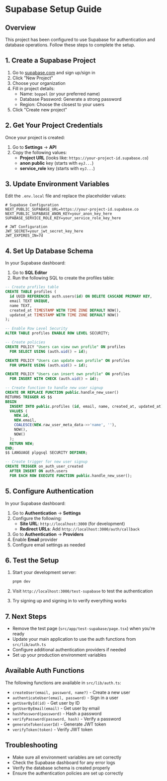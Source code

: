 # Supabase Setup Guide

## Overview
This project has been configured to use Supabase for authentication and database operations. Follow these steps to complete the setup.

## 1. Create a Supabase Project

1. Go to [supabase.com](https://supabase.com) and sign up/sign in
2. Click "New Project"
3. Choose your organization
4. Fill in project details:
   - Name: `boppel` (or your preferred name)
   - Database Password: Generate a strong password
   - Region: Choose the closest to your users
5. Click "Create new project"

## 2. Get Your Project Credentials

Once your project is created:

1. Go to **Settings** → **API**
2. Copy the following values:
   - **Project URL** (looks like: `https://your-project-id.supabase.co`)
   - **anon public** key (starts with `eyJ...`)
   - **service_role** key (starts with `eyJ...`)

## 3. Update Environment Variables

Edit the `.env.local` file and replace the placeholder values:

```env
# Supabase Configuration
NEXT_PUBLIC_SUPABASE_URL=https://your-project-id.supabase.co
NEXT_PUBLIC_SUPABASE_ANON_KEY=your_anon_key_here
SUPABASE_SERVICE_ROLE_KEY=your_service_role_key_here

# JWT Configuration
JWT_SECRET=your_jwt_secret_key_here
JWT_EXPIRES_IN=7d
```

## 4. Set Up Database Schema

In your Supabase dashboard:

1. Go to **SQL Editor**
2. Run the following SQL to create the profiles table:

```sql
-- Create profiles table
CREATE TABLE profiles (
  id UUID REFERENCES auth.users(id) ON DELETE CASCADE PRIMARY KEY,
  email TEXT UNIQUE,
  name TEXT,
  created_at TIMESTAMP WITH TIME ZONE DEFAULT NOW(),
  updated_at TIMESTAMP WITH TIME ZONE DEFAULT NOW()
);

-- Enable Row Level Security
ALTER TABLE profiles ENABLE ROW LEVEL SECURITY;

-- Create policies
CREATE POLICY "Users can view own profile" ON profiles
  FOR SELECT USING (auth.uid() = id);

CREATE POLICY "Users can update own profile" ON profiles
  FOR UPDATE USING (auth.uid() = id);

CREATE POLICY "Users can insert own profile" ON profiles
  FOR INSERT WITH CHECK (auth.uid() = id);

-- Create function to handle new user signup
CREATE OR REPLACE FUNCTION public.handle_new_user()
RETURNS TRIGGER AS $$
BEGIN
  INSERT INTO public.profiles (id, email, name, created_at, updated_at)
  VALUES (
    NEW.id,
    NEW.email,
    COALESCE(NEW.raw_user_meta_data->>'name', ''),
    NOW(),
    NOW()
  );
  RETURN NEW;
END;
$$ LANGUAGE plpgsql SECURITY DEFINER;

-- Create trigger for new user signup
CREATE TRIGGER on_auth_user_created
  AFTER INSERT ON auth.users
  FOR EACH ROW EXECUTE FUNCTION public.handle_new_user();
```

## 5. Configure Authentication

In your Supabase dashboard:

1. Go to **Authentication** → **Settings**
2. Configure the following:
   - **Site URL**: `http://localhost:3000` (for development)
   - **Redirect URLs**: Add `http://localhost:3000/auth/callback`
3. Go to **Authentication** → **Providers**
4. Enable **Email** provider
5. Configure email settings as needed

## 6. Test the Setup

1. Start your development server:
   ```bash
   pnpm dev
   ```

2. Visit `http://localhost:3000/test-supabase` to test the authentication

3. Try signing up and signing in to verify everything works

## 7. Next Steps

- Remove the test page (`src/app/test-supabase/page.tsx`) when you're ready
- Update your main application to use the auth functions from `src/lib/auth.ts`
- Configure additional authentication providers if needed
- Set up your production environment variables

## Available Auth Functions

The following functions are available in `src/lib/auth.ts`:

- `createUser(email, password, name?)` - Create a new user
- `authenticateUser(email, password)` - Sign in a user
- `getUserById(id)` - Get user by ID
- `getUserByEmail(email)` - Get user by email
- `hashPassword(password)` - Hash a password
- `verifyPassword(password, hash)` - Verify a password
- `generateToken(userId)` - Generate JWT token
- `verifyToken(token)` - Verify JWT token

## Troubleshooting

- Make sure all environment variables are set correctly
- Check the Supabase dashboard for any error logs
- Verify the database schema is created properly
- Ensure the authentication policies are set up correctly
